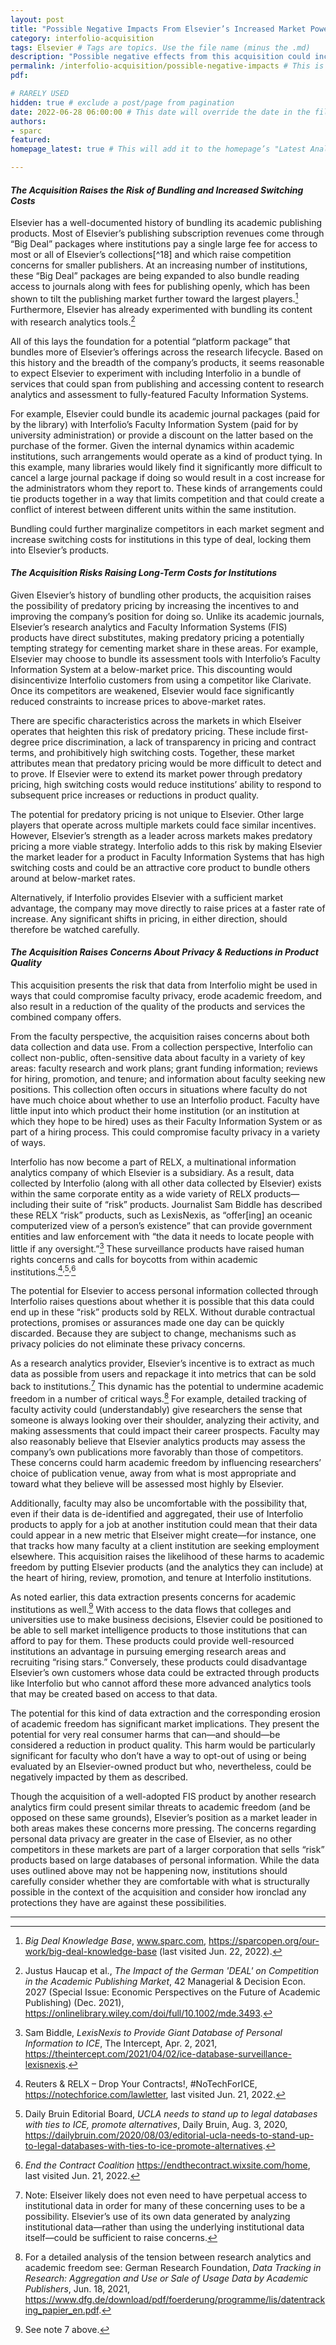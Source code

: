 ```yaml
---
layout: post 
title: "Possible Negative Impacts From Elsevier’s Increased Market Power" 
category: interfolio-acquisition
tags: Elsevier # Tags are topics. Use the file name (minus the .md)
description: "Possible negative effects from this acquisition could include less consumer choice, higher prices, and decreased product quality across the markets in which Interfolio and Elsevier operate. "
permalink: /interfolio-acquisition/possible-negative-impacts # This is the link it'll show up at.
pdf: 

# RARELY USED
hidden: true # exclude a post/page from pagination
date: 2022-06-28 06:00:00 # This date will override the date in the file name. Mainly we use it to handle ordering in reports / threads. The date can be the day the report was published, and the time can be used to sort posts.
authors: 
- sparc
featured: 
homepage_latest: true # This will add it to the homepage’s "Latest Analysis" section 

---
```


#### _The Acquisition Raises the Risk of Bundling and Increased Switching Costs_

Elsevier has a well-documented history of bundling its academic publishing products. Most of Elsevier’s publishing subscription revenues come through “Big Deal” packages where institutions pay a single large fee for access to most or all of Elsevier’s collections[^18] and which raise competition concerns for smaller publishers. At an increasing number of institutions, these “Big Deal” packages are being expanded to also bundle reading access to journals along with fees for publishing openly, which has been shown to tilt the publishing market further toward the largest players.[^19] Furthermore, Elsevier has already experimented with bundling its content with research analytics tools.[^20] 

All of this lays the foundation for a potential “platform package” that bundles more of Elsevier’s offerings across the research lifecycle. Based on this history and the breadth of the company’s products, it seems reasonable to expect Elsevier to experiment with including Interfolio in a bundle of services that could span from publishing and accessing content to research analytics and assessment to fully-featured Faculty Information Systems. 

For example, Elsevier could bundle its academic journal packages (paid for by the library) with Interfolio’s Faculty Information System (paid for by university administration) or provide a discount on the latter based on the purchase of the former. Given the internal dynamics within academic institutions, such arrangements would operate as a kind of product tying. In this example, many libraries would likely find it significantly more difficult to cancel a large journal package if doing so would result in a cost increase for the administrators whom they report to. These kinds of arrangements could tie products together in a way that limits competition and that could create a conflict of interest between different units within the same institution.

Bundling could further marginalize competitors in each market segment and increase switching costs for institutions in this type of deal, locking them into Elsevier’s products.


#### _The Acquisition Risks Raising Long-Term Costs for Institutions_

Given Elsevier’s history of bundling other products, the acquisition raises the possibility of predatory pricing by increasing the incentives to and improving the company’s position for doing so. Unlike its academic journals, Elsevier’s research analytics and Faculty Information Systems (FIS) products have direct substitutes, making predatory pricing a potentially tempting strategy for cementing market share in these areas. For example, Elsevier may choose to bundle its assessment tools with Interfolio’s Faculty Information System at a below-market price. This discounting would disincentivize Interfolio customers from using a competitor like Clarivate. Once its competitors are weakened, Elsevier would face significantly reduced constraints to increase prices to above-market rates.

There are specific characteristics across the markets in which Elseiver operates that heighten this risk of predatory pricing. These include first-degree price discrimination, a lack of transparency in pricing and contract terms, and prohibitively high switching costs. Together, these market attributes mean that predatory pricing would be more difficult to detect and to prove. If Elsevier were to extend its market power through predatory pricing, high switching costs would reduce institutions’ ability to respond to subsequent price increases or reductions in product quality.

The potential for predatory pricing is not unique to Elsevier. Other large players that operate across multiple markets could face similar incentives. However, Elsevier’s strength as a leader across markets makes predatory pricing a more viable strategy. Interfolio adds to this risk by making Elsevier the market leader for a product in Faculty Information Systems that has high switching costs and could be an attractive core product to bundle others around at below-market rates.

Alternatively, if Interfolio provides Elsevier with a sufficient market advantage, the company may move directly to raise prices at a faster rate of increase. Any significant shifts in pricing, in either direction, should therefore be watched carefully.


#### _The Acquisition Raises Concerns About Privacy & Reductions in Product Quality_

This acquisition presents the risk that data from Interfolio might be used in ways that could compromise faculty privacy, erode academic freedom, and also result in a reduction of the quality of the products and services the combined company offers.

From the faculty perspective, the acquisition raises concerns about both data collection and data use. From a collection perspective, Interfolio can collect non-public, often-sensitive data about faculty in a variety of key areas: faculty research and work plans; grant funding information; reviews for hiring, promotion, and tenure; and information about faculty seeking new positions. This collection often occurs in situations where faculty do not have much choice about whether to use an Interfolio product. Faculty have little input into which product their home institution (or an institution at which they hope to be hired) uses as their Faculty Information System or as part of a hiring process. This could compromise faculty privacy in a variety of ways.

Interfolio has now become a part of RELX, a multinational information analytics company of which Elsevier is a subsidiary. As a result, data collected by Interfolio (along with all other data collected by Elsevier) exists within the same corporate entity as a wide variety of RELX products—including their suite of “risk” products. Journalist Sam Biddle has described these RELX “risk” products, such as LexisNexis, as “offer[ing] an oceanic computerized view of a person’s existence” that can provide government entities and law enforcement with “the data it needs to locate people with little if any oversight.”[^22] These surveillance products have raised human rights concerns and calls for boycotts from within academic institutions.[^23]<sup>,</sup>[^24]<sup>,</sup>[^25] 

The potential for Elsevier to access personal information collected through Interfolio raises questions about whether it is possible that this data could end up in these “risk” products sold by RELX. Without durable contractual protections, promises or assurances made one day can be quickly discarded. Because they are subject to change, mechanisms such as privacy policies do not eliminate these privacy concerns. 

As a research analytics provider, Elsevier’s incentive is to extract as much data as possible from users and repackage it into metrics that can be sold back to institutions.[^26] This dynamic has the potential to undermine academic freedom in a number of critical ways.[^27] For example, detailed tracking of faculty activity could (understandably) give researchers the sense that someone is always looking over their shoulder, analyzing their activity, and making assessments that could impact their career prospects. Faculty may also reasonably believe that Elsevier analytics products may assess the company’s own publications more favorably than those of competitors. These concerns could harm academic freedom by influencing researchers’ choice of publication venue, away from what is most appropriate and toward what they believe will be assessed most highly by Elsevier. 

Additionally, faculty may also be uncomfortable with the possibility that, even if their data is de-identified and aggregated, their use of Interfolio products to apply for a job at another institution could mean that their data could appear in a new metric that Elseiver might create—for instance, one that tracks how many faculty at a client institution are seeking employment elsewhere. This acquisition raises the likelihood of these harms to academic freedom by putting Elsevier products (and the analytics they can include) at the heart of hiring, review, promotion, and tenure at Interfolio institutions.

As noted earlier, this data extraction presents concerns for academic institutions as well.[^28] With access to the data flows that colleges and universities use to make business decisions, Elsevier could be positioned to be able to sell market intelligence products to those institutions that can afford to pay for them. These products could provide well-resourced institutions an advantage in pursuing emerging research areas and recruiting “rising stars.” Conversely, these products could disadvantage Elsevier’s own customers whose data could be extracted through products like Interfolio but who cannot afford these more advanced analytics tools that may be created based on access to that data.

The potential for this kind of data extraction and the corresponding erosion of academic freedom has significant market implications. They present the potential for very real consumer harms that can—and should—be considered a reduction in product quality. This harm would be particularly significant for faculty who don’t have a way to opt-out of using or being evaluated by an Elsevier-owned product but who, nevertheless, could be negatively impacted by them as described.

Though the acquisition of a well-adopted FIS product by another research analytics firm could present similar threats to academic freedom (and be opposed on these same grounds), Elsevier’s position as a market leader in both areas makes these concerns more pressing. The concerns regarding personal data privacy are greater in the case of Elsevier, as no other competitors in these markets are part of a larger corporation that sells “risk” products based on large databases of personal information. While the  data uses outlined above may not be happening now, institutions should carefully consider whether they are comfortable with what is structurally possible in the context of the acquisition and consider how ironclad any protections they have are against these possibilities. 

---
[^19]: _Big Deal Knowledge Base_, www.sparc.com, https://sparcopen.org/our-work/big-deal-knowledge-base (last visited Jun. 22, 2022).

[^20]: Justus Haucap et al., _The Impact of the German 'DEAL' on Competition in the Academic Publishing Market_, 42 Managerial & Decision Econ. 2027 (Special Issue: Economic Perspectives on the Future of Academic Publishing) (Dec. 2021), https://onlinelibrary.wiley.com/doi/full/10.1002/mde.3493.

[^21]: Claudio Aspesi & SPARC, _The Dutch Consortia/Elsevier Contract: The Real Risks_, www.sparc.com (May 28, 2020), https://infrastructure.sparcopen.org/dutch-consortia-elsevier-contract. 

[^22]: Sam Biddle, _LexisNexis to Provide Giant Database of Personal Information to ICE_, The Intercept, Apr. 2, 2021, https://theintercept.com/2021/04/02/ice-database-surveillance-lexisnexis.

[^23]: Reuters & RELX – Drop Your Contracts!, #NoTechForICE, https://notechforice.com/lawletter, last visited Jun. 21, 2022.

[^24]: Daily Bruin Editorial Board, _UCLA needs to stand up to legal databases with ties to ICE, promote alternatives_, Daily Bruin, Aug. 3, 2020, https://dailybruin.com/2020/08/03/editorial-ucla-needs-to-stand-up-to-legal-databases-with-ties-to-ice-promote-alternatives.

[^25]: _End the Contract Coalition_ https://endthecontract.wixsite.com/home, last visited Jun. 21, 2022. 

[^26]: Note: Elseiver likely does not even need to have perpetual access to institutional data in order for many of these concerning uses to be a possibility. Elsevier’s use of its own data generated by analyzing institutional data—rather than using the underlying institutional data itself—could be sufficient to raise concerns.

[^27]: For a detailed analysis of the tension between research analytics and academic freedom see: German Research Foundation, _Data Tracking in Research: Aggregation and Use or_
    _Sale of Usage Data by Academic Publishers_, Jun. 18, 2021, https://www.dfg.de/download/pdf/foerderung/programme/lis/datentracking_papier_en.pdf.

[^28]: See note 7 above.

